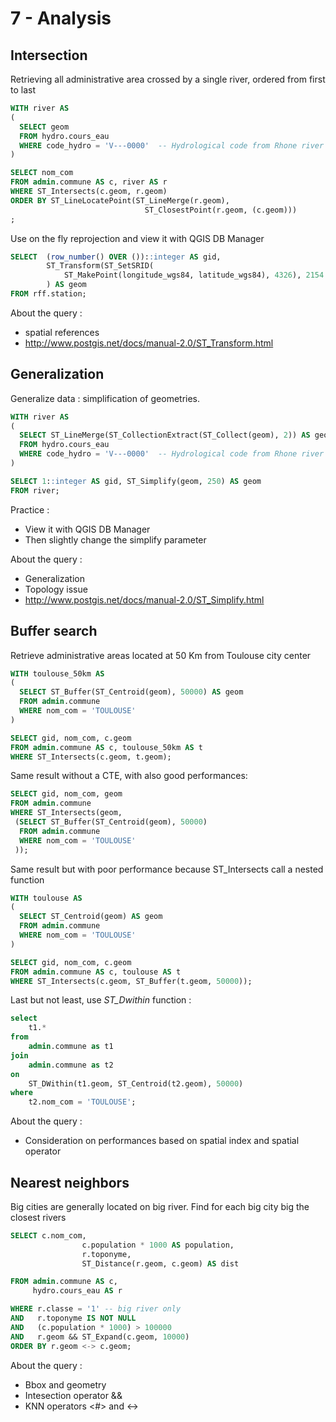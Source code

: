7 - Analysis
============

Intersection
------------

Retrieving all administrative area crossed by a single river, ordered from first to last

```SQL
WITH river AS 
(
  SELECT geom 
  FROM hydro.cours_eau 
  WHERE code_hydro = 'V---0000'  -- Hydrological code from Rhone river
)

SELECT nom_com
FROM admin.commune AS c, river AS r 
WHERE ST_Intersects(c.geom, r.geom)
ORDER BY ST_LineLocatePoint(ST_LineMerge(r.geom), 
                              ST_ClosestPoint(r.geom, (c.geom)))
;
```

Use on the fly reprojection and view it with QGIS DB Manager

```SQL
SELECT  (row_number() OVER ())::integer AS gid,
        ST_Transform(ST_SetSRID(
            ST_MakePoint(longitude_wgs84, latitude_wgs84), 4326), 2154
        ) AS geom
FROM rff.station;
```


About the query :
- spatial references
- http://www.postgis.net/docs/manual-2.0/ST_Transform.html

Generalization
--------------

Generalize data : simplification of geometries.

```SQL
WITH river AS 
(
  SELECT ST_LineMerge(ST_CollectionExtract(ST_Collect(geom), 2)) AS geom 
  FROM hydro.cours_eau 
  WHERE code_hydro = 'V---0000'  -- Hydrological code from Rhone river
)

SELECT 1::integer AS gid, ST_Simplify(geom, 250) AS geom
FROM river;
```

Practice :
- View it with QGIS DB Manager
- Then slightly change the simplify parameter

About the query :
- Generalization
- Topology issue
- http://www.postgis.net/docs/manual-2.0/ST_Simplify.html

Buffer search
-------------

Retrieve administrative areas located at 50 Km from Toulouse city center

```SQL
WITH toulouse_50km AS
(
  SELECT ST_Buffer(ST_Centroid(geom), 50000) AS geom
  FROM admin.commune
  WHERE nom_com = 'TOULOUSE'
)

SELECT gid, nom_com, c.geom
FROM admin.commune AS c, toulouse_50km AS t
WHERE ST_Intersects(c.geom, t.geom);
```


Same result without a CTE, with also good performances:

```SQL
SELECT gid, nom_com, geom
FROM admin.commune
WHERE ST_Intersects(geom,
 (SELECT ST_Buffer(ST_Centroid(geom), 50000)
  FROM admin.commune
  WHERE nom_com = 'TOULOUSE'
 ));
```

Same result but with poor performance because ST_Intersects call a nested function

```SQL
WITH toulouse AS
(
  SELECT ST_Centroid(geom) AS geom
  FROM admin.commune
  WHERE nom_com = 'TOULOUSE'
)

SELECT gid, nom_com, c.geom
FROM admin.commune AS c, toulouse AS t
WHERE ST_Intersects(c.geom, ST_Buffer(t.geom, 50000));
```

Last but not least, use _ST_Dwithin_ function :
```SQL
select
    t1.*
from
    admin.commune as t1
join
    admin.commune as t2
on
    ST_DWithin(t1.geom, ST_Centroid(t2.geom), 50000)
where
    t2.nom_com = 'TOULOUSE';
```


About the query :
- Consideration on performances based on spatial index and spatial operator

Nearest neighbors
-----------------

Big cities are generally located on big river. Find for each big city big the closest rivers

```SQL
SELECT c.nom_com,
                c.population * 1000 AS population, 
                r.toponyme, 
                ST_Distance(r.geom, c.geom) AS dist

FROM admin.commune AS c, 
     hydro.cours_eau AS r

WHERE r.classe = '1' -- big river only
AND   r.toponyme IS NOT NULL
AND   (c.population * 1000) > 100000
AND   r.geom && ST_Expand(c.geom, 10000)
ORDER BY r.geom <-> c.geom;
```


About the query :
- Bbox and geometry
- Intesection operator &&
- KNN operators <#> and <-> 

